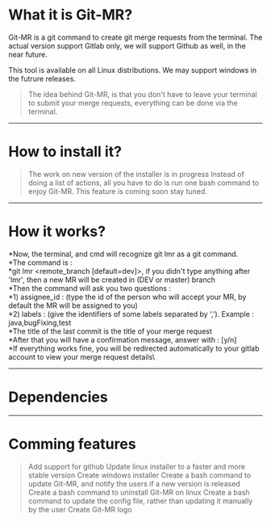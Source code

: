 # What it is Git-MR?
Git-MR is a git command to create git merge requests from the terminal.
The actual version support Gitlab only, we will support Github as well, in the near future.

This tool is available on all Linux distributions. We may support windows in the futrure releases.

> The idea behind Git-MR, is that you don't have to leave your terminal to submit your merge requests, everything can be done via the terminal.

---

# How to install it?
> The work on new version of the installer is in progress
> Instead of doing a list of actions, all you have to do is run one bash command to enjoy Git-MR. This feature is coming soon stay tuned.

---

# How it works?

*Now, the terminal, and cmd will recognize git lmr as a git command.\
*The command is :\
*git lmr <remote_branch [default=dev]>, if you didn't type anything after 'lmr', then a new MR will be created in (DEV or master) branch\
*Then the command will ask you two questions :\
*1) assignee_id : (type the id of the person who will accept your MR, by default the MR will be assigned to you)\
*2) labels : (give the identifiers of some labels separated by ','). Example : java,bugFixing,test\
*The title of the last commit is the title of your merge request\
*After that you will have a confirmation message, answer with : [y/n]\
*If everything works fine, you will be redirected automatically to your gitlab account to view your merge request details\



---

# Dependencies


---

# Comming features
> Add support for github
> Update linux installer to a faster and more stable version
> Create windows installer
> Create a bash command to update Git-MR, and notify the users if a new version is released
> Create a bash command to uninstall Git-MR on linux
> Create a bash command to update the config file, rather than updating it manually by the user
> Create Git-MR logo